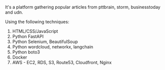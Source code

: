 It's a platform gathering popular articles from pttbrain, storm, businesstoday and udn.

Using the following techniques:
1. HTML/CSS/JavaScript
2. Python FastAPI
3. Python Selenium, BeautifulSoup
4. Python wordcloud, networkx, langchain
5. Python boto3
6. Docker
7. AWS - EC2, RDS, S3, Route53, Cloudfront, Nginx
